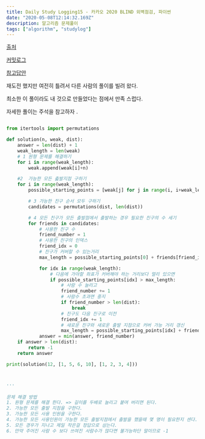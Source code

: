 ```yaml
---
title: Daily Study Logging15 - 카카오 2020 BLIND 외벽점검, 파이썬
date: "2020-05-08T12:14:32.169Z"
description: 알고리즘 문제풀이
tags: ["algorithm", "studylog"] 
---
```

[출처](https://programmers.co.kr/learn/courses/30/lessons/60062)

[커밋로그](https://github.com/Jesscha/algorithmsolutions/commit/a87758785c6d29251ef10597603b2563d959272a)

[참고답안](https://inspirit941.tistory.com/entry/Python-%ED%94%84%EB%A1%9C%EA%B7%B8%EB%9E%98%EB%A8%B8%EC%8A%A4-2020-%EC%B9%B4%EC%B9%B4%EC%98%A4-recruit-%EC%99%B8%EB%B2%BD-%EC%A0%90%EA%B2%80-Level-3)

재도전 했지만 여전히 틀려서 다른 사람의 풀이를 빌려 왔다. 

최소한 이 풀이라도 내 것으로 만들었다는 점에서 만족 스럽다. 

자세한 풀이는 주석을 참고하자 .

```python

from itertools import permutations

def solution(n, weak, dist):
    answer = len(dist) + 1
    weak_length = len(weak)
    # 1 원형 문제를 해결하기 
    for i in range(weak_length):
        weak.append(weak[i]+n)

    #2  가능한 모든 춟발지점 구하기 
    for i in range(weak_length):
        possible_starting_points = [weak[j] for j in range(i, i+weak_length)]

        # 3 가능한 친구 순서 모두 구하기 
        candidates = permutations(dist, len(dist))

        # 4 모든 친구가 모든 출발점에서 출발하는 경우 필요한 친구의 수 세기
        for friends in candidates:
            # 사용한 친구 수
            friend_number = 1 
            # 사용한 친구의 인덱스
            friend_idx = 0 
            # 친구가 커버할 수 있는거리 
            max_length = possible_starting_points[0] + friends[friend_idx]

            for idx in range(weak_length):
                # 다음에 가야할 좌표가 커버해야 하는 거리보다 멀리 있으면
                if possible_starting_points[idx] > max_length:
                    # 사람 수 늘리고 
                    friend_number += 1 
                    # 사람수 초과면 중지
                    if friend_number > len(dist):
                        break
                    # 친구도 다음 친구로 이전 
                    friend_idx += 1
                    # 새로운 친구와 새로운 출발 지점으로 커버 가능 거리 갱신
                    max_length = possible_starting_points[idx] + friends[friend_idx]
            answer = min(answer, friend_number)
    if answer > len(dist):
        return -1
    return answer

print(solution(12, [1, 5, 6, 10], [1, 2, 3, 4]))



'''

문제 해결 방법
1. 원형 문제를 해결 한다. => 길이를 두배로 늘리고 붙여 버리면 된다. 
2. 가능한 모든 출발 지점을 구한다. 
3. 가능한 모든 사용 인원을 구한다.
4. 가능한 모든 사용인원이 가능한 모든 출발지점에서 출발을 했을때 몇 명이 필요한지 센다. 
5. 모든 경우가 지나고 제일 작은걸 정답으로 삼는다. 
6. 만약 주어진 사람 수 보다 쓰여진 사람수가 많다면 불가능하단 말이므로 -1
```
